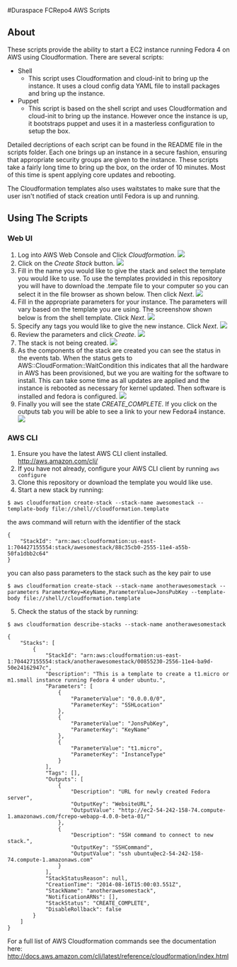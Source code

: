 #Duraspace FCRepo4 AWS Scripts

## About
These scripts provide the ability to start a EC2 instance running Fedora 4 on AWS using Cloudformation. There are several scripts: 

* Shell
  * This script uses Cloudformation and cloud-init to bring up the instance. It uses a cloud config data YAML file to install packages and bring up the instance. 
* Puppet
  * This script is based on the shell script and uses Cloudformation and cloud-init to bring up the instance. However once the instance is up, it bootstraps puppet and uses it in a masterless configuration to setup the box.

Detailed decriptions of each script can be found in the README file in the scripts folder. Each one brings up an instance in a secure fashion, ensuring that appropriate security groups are given to the instance. These scripts take a fairly long time to bring up the box, on the order of 10 minutes. Most of this time is spent applying core updates and rebooting.

The Cloudformation templates also uses waitstates to make sure that the user isn't notified of stack creation until Fedora is up and running.

## Using The Scripts

### Web UI

1. Log into AWS Web Console and Click *Cloudformation*.
![](images/awsconsole.png?raw=true)
2. Click on the *Create Stack* button.
![](images/cloudformation.png?raw=true)
3. Fill in the name you would like to give the stack and select the template you would like to use. To use the templates provided in this repository you will have to download the .tempate file to your computer so you can select it in the file browser as shown below. Then click *Next*.
![](images/selecttemplate.png?raw=true)
3. Fill in the appropriate parameters for your instance. The parameters will vary based on the template you are using. The screenshow shown below is from the shell template. Click *Next*.
![](images/parameters.png?raw=true)
4. Specify any tags you would like to give the new instance. Click *Next*.
![](images/tags.png?raw=true)
5. Review the parameters and click *Create*.
![](images/review.png?raw=true)
6. The stack is not being created. 
![](images/creating.png?raw=true)
7. As the components of the stack are created you can see the status in the events tab. When the status gets to AWS::CloudFormation::WaitCondition this indicates that all the hardware in AWS has been provisioned, but we you are waiting for the software to install. This can take some time as all updates are applied and the instance is rebooted as necessary for kernel updated. Then software is installed and fedora is configured.
![](images/events.png?raw=true)
8. Finally you will see the state *CREATE_COMPLETE*. If you click on the outputs tab you will be able to see a link to your new Fedora4 instance. 
![](images/done.png?raw=true)

### AWS CLI

1. Ensure you have the latest AWS CLI client installed. http://aws.amazon.com/cli/
2. If you have not already, configure your AWS CLI client by running `aws configure`
3. Clone this repository or download the template you would like use.
4. Start a new stack by running:

  ```
  $ aws cloudformation create-stack --stack-name awesomestack --template-body file://shell//cloudformation.template 
  ```
  
  the aws command will return with the identifier of the stack
  
  ```
  {
      "StackId": "arn:aws:cloudformation:us-east-1:704427155554:stack/awesomestack/88c35cb0-2555-11e4-a55b-50fa1dbb2c64"
  }
  ```
  
  you can also pass parameters to the stack such as the key pair to use
  
  ```
  $ aws cloudformation create-stack --stack-name anotherawesomestack --parameters ParameterKey=KeyName,ParameterValue=JonsPubKey --template-body file://shell//cloudformation.template
 ```
 
5. Check the status of the stack by running:

 ```
 $ aws cloudformation describe-stacks --stack-name anotherawesomestack
 ```
 ```
 {
     "Stacks": [
         {
             "StackId": "arn:aws:cloudformation:us-east-1:704427155554:stack/anotherawesomestack/00855230-2556-11e4-ba9d-50e24162947c", 
             "Description": "This is a template to create a t1.micro or m1.small instance running Fedora 4 under ubuntu.", 
             "Parameters": [
                 {
                     "ParameterValue": "0.0.0.0/0", 
                     "ParameterKey": "SSHLocation"
                 }, 
                 {
                     "ParameterValue": "JonsPubKey", 
                     "ParameterKey": "KeyName"
                 }, 
                 {
                     "ParameterValue": "t1.micro", 
                     "ParameterKey": "InstanceType"
                 }
             ], 
             "Tags": [], 
             "Outputs": [
                 {
                     "Description": "URL for newly created Fedora server", 
                     "OutputKey": "WebsiteURL", 
                     "OutputValue": "http://ec2-54-242-158-74.compute-1.amazonaws.com/fcrepo-webapp-4.0.0-beta-01/"
                 }, 
                 {
                     "Description": "SSH command to connect to new stack.", 
                     "OutputKey": "SSHCommand", 
                     "OutputValue": "ssh ubuntu@ec2-54-242-158-74.compute-1.amazonaws.com"
                 }
             ], 
             "StackStatusReason": null, 
             "CreationTime": "2014-08-16T15:00:03.551Z", 
             "StackName": "anotherawesomestack", 
             "NotificationARNs": [], 
             "StackStatus": "CREATE_COMPLETE", 
             "DisableRollback": false
         }
     ]
 }
 ```

For a full list of AWS Cloudformation commands see the documentation here: http://docs.aws.amazon.com/cli/latest/reference/cloudformation/index.html

